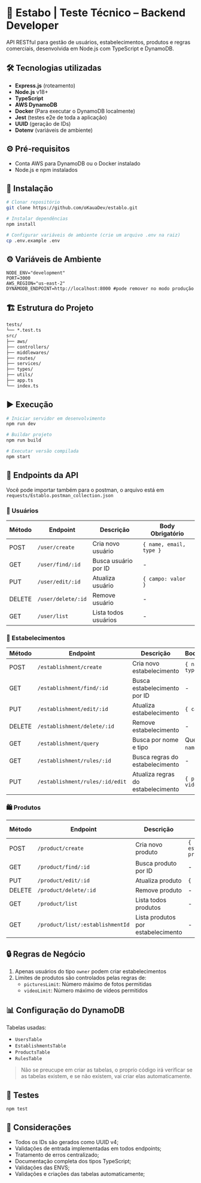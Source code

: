 # 🧪 Estabo | Teste Técnico – Backend Developer

API RESTful para gestão de usuários, estabelecimentos, produtos e regras comerciais, desenvolvida em Node.js com TypeScript e DynamoDB.

## 🛠 Tecnologias utilizadas

- **Express.js** (roteamento)
- **Node.js** v18+
- **TypeScript**
- **AWS DynamoDB**
- **Docker** (Para executar o DynamoDB localmente)
- **Jest** (testes e2e de toda a aplicação)
- **UUID** (geração de IDs)
- **Dotenv** (variáveis de ambiente)

## ⚙️ Pré-requisitos

- Conta AWS para DynamoDB ou o Docker instalado
- Node.js e npm instalados

## 🔧 Instalação

```bash
# Clonar repositório
git clone https://github.com/oKauaDev/establo.git

# Instalar dependências
npm install

# Configurar variáveis de ambiente (crie um arquivo .env na raiz)
cp .env.example .env
```

## ⚙️ Variáveis de Ambiente

```env
NODE_ENV="development"
PORT=3000
AWS_REGION="us-east-2"
DYNAMODB_ENDPOINT=http://localhost:8000 #pode remover no modo produção
```

## 🏗 Estrutura do Projeto

```txt
tests/
└── *.test.ts
src/
├── aws/
├── controllers/
├── middlewares/
├── routes/
├── services/
├── types/
├── utils/
├── app.ts
└── index.ts
```

## ▶️ Execução

```bash
# Iniciar servidor em desenvolvimento
npm run dev

# Buildar projeto
npm run build

# Executar versão compilada
npm start
```

## 📡 Endpoints da API

Você pode importar também para o postman, o arquivo está em `requests/Establo.postman_collection.json`

### 👤 Usuários

| Método | Endpoint           | Descrição            | Body Obrigatório        |
| ------ | ------------------ | -------------------- | ----------------------- |
| POST   | `/user/create`     | Cria novo usuário    | `{ name, email, type }` |
| GET    | `/user/find/:id`   | Busca usuário por ID | -                       |
| PUT    | `/user/edit/:id`   | Atualiza usuário     | `{ campo: valor }`      |
| DELETE | `/user/delete/:id` | Remove usuário       | -                       |
| GET    | `/user/list`       | Lista todos usuários | -                       |

### 🏢 Estabelecimentos

| Método | Endpoint                        | Descrição                          | Body/Parâmetros                 |
| ------ | ------------------------------- | ---------------------------------- | ------------------------------- |
| POST   | `/establishment/create`         | Cria novo estabelecimento          | `{ name, ownerId, type }`       |
| GET    | `/establishment/find/:id`       | Busca estabelecimento por ID       | -                               |
| PUT    | `/establishment/edit/:id`       | Atualiza estabelecimento           | `{ campo: valor }`              |
| DELETE | `/establishment/delete/:id`     | Remove estabelecimento             | -                               |
| GET    | `/establishment/query`          | Busca por nome e tipo              | Query Params: `name`, `type`    |
| GET    | `/establishment/rules/:id`      | Busca regras do estabelecimento    | -                               |
| PUT    | `/establishment/rules/:id/edit` | Atualiza regras do estabelecimento | `{ picturesLimit, videoLimit }` |

### 🛍 Produtos

| Método | Endpoint                         | Descrição                          | Body Obrigatório                   |
| ------ | -------------------------------- | ---------------------------------- | ---------------------------------- |
| POST   | `/product/create`                | Cria novo produto                  | `{ name, establishmentId, price }` |
| GET    | `/product/find/:id`              | Busca produto por ID               | -                                  |
| PUT    | `/product/edit/:id`              | Atualiza produto                   | `{ campo: valor }`                 |
| DELETE | `/product/delete/:id`            | Remove produto                     | -                                  |
| GET    | `/product/list`                  | Lista todos produtos               | -                                  |
| GET    | `/product/list/:establishmentId` | Lista produtos por estabelecimento | -                                  |

## 🔒 Regras de Negócio

1. Apenas usuários do tipo `owner` podem criar estabelecimentos
2. Limites de produtos são controlados pelas regras de:
   - `picturesLimit`: Número máximo de fotos permitidas
   - `videoLimit`: Número máximo de vídeos permitidos

## 📊 Configuração do DynamoDB

Tabelas usadas:

- `UsersTable`
- `EstablishmentsTable`
- `ProductsTable`
- `RulesTable`

> Não se preucupe em criar as tabelas, o proprío código irá verificar se as tabelas existem, e se não existem, vai criar elas automaticamente.

## 🧪 Testes

```bash
npm test
```

## 📌 Considerações

- Todos os IDs são gerados como UUID v4;
- Validações de entrada implementadas em todos endpoints;
- Tratamento de erros centralizado;
- Documentação completa dos tipos TypeScript;
- Validações das ENVS;
- Validações e criações das tabelas automaticamente;
